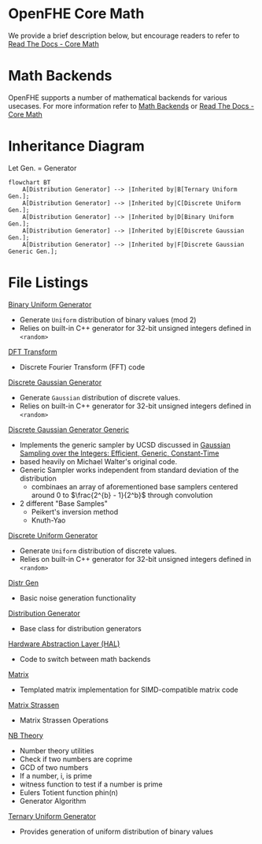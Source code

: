 # OpenFHE Core Math

We provide a brief description below, but encourage readers to refer
to [Read The Docs - Core Math](https://openfhe-development.readthedocs.io/en/latest/assets/sphinx_rsts/modules/core/core_math.html)

# Math Backends

OpenFHE supports a number of mathematical backends for various usecases. For more information refer to [Math Backends](math_backends.md) or 
[Read The Docs - Core Math](https://openfhe-development.readthedocs.io/en/latest/assets/sphinx_rsts/modules/core/core_math.html)

# Inheritance Diagram

Let Gen. = Generator

```mermaid
flowchart BT
    A[Distribution Generator] --> |Inherited by|B[Ternary Uniform Gen.];
    A[Distribution Generator] --> |Inherited by|C[Discrete Uniform Gen.];
    A[Distribution Generator] --> |Inherited by|D[Binary Uniform Gen.];
    A[Distribution Generator] --> |Inherited by|E[Discrete Gaussian Gen.];
    A[Distribution Generator] --> |Inherited by|F[Discrete Gaussian Generic Gen.];
```

# File Listings

[Binary Uniform Generator](binaryuniformgenerator.h)

- Generate `Uniform` distribution of binary values (mod 2)
- Relies on built-in C++ generator for 32-bit unsigned integers defined in `<random>`

[DFT Transform](dftransform.h)

- Discrete Fourier Transform (FFT) code

[Discrete Gaussian Generator](discretegaussiangenerator.h)

- Generate `Gaussian` distribution of discrete values.
- Relies on built-in C++ generator for 32-bit unsigned integers defined in `<random>`

[Discrete Gaussian Generator Generic](discretegaussiangeneratorgeneric.h)

- Implements the generic sampler by UCSD discussed in [Gaussian Sampling over the Integers:
  Efficient, Generic, Constant-Time](https://eprint.iacr.org/2017/259.pdf)
- based heavily on Michael Walter's original code.
- Generic Sampler works independent from standard deviation of the distribution
  - combinaes an array of aforementioned base samplers centered around 0 to $\frac{2^{b} - 1}{2^b}$ through convolution
- 2 different "Base Samples"
  - Peikert's inversion method
  - Knuth-Yao

[Discrete Uniform Generator](discreteuniformgenerator.h)

- Generate `Uniform` distribution of discrete values.
- Relies on built-in C++ generator for 32-bit unsigned integers defined in `<random>`

[Distr Gen](distrgen.h)

- Basic noise generation functionality

[Distribution Generator](distributiongenerator.h)

- Base class for distribution generators

[Hardware Abstraction Layer (HAL)](hal.h)

- Code to switch between math backends

[Matrix](matrix.h)

- Templated matrix implementation for SIMD-compatible matrix code

[Matrix Strassen](matrixstrassen.h)

- Matrix Strassen Operations

[NB Theory](nbtheory.h)

- Number theory utilities
- Check if two numbers are coprime
- GCD of two numbers
- If a number, i, is prime
- witness function to test if a number is prime
- Eulers Totient function phin(n)
- Generator Algorithm

[Ternary Uniform Generator](ternaryuniformgenerator.h)

- Provides generation of uniform distribution of binary values